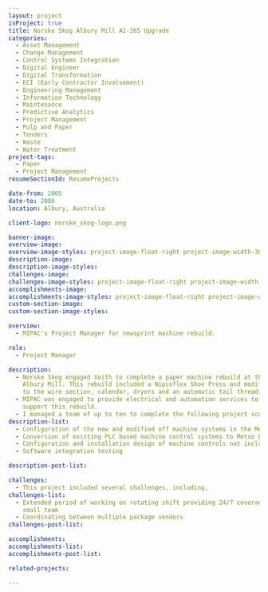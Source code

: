 ```yaml
---
layout: project
isProject: true
title: Norske Skog Albury Mill A1-265 Upgrade
categories:
  - Asset Management
  - Change Management
  - Control Systems Integration
  - Digital Engineer
  - Digital Transformation
  - ECI (Early Contractor Involvement)
  - Engineering Management
  - Information Technology
  - Maintenance
  - Predictive Analytics
  - Project Management
  - Pulp and Paper
  - Tenders
  - Waste
  - Water Treatment
project-tags:
  - Paper
  - Project Management
resumeSectionId: ResumeProjects

date-from: 2005
date-to: 2006
location: Albury, Australia

client-logo: norske_skog-logo.png

banner-image:
overview-image:
overview-image-styles: project-image-float-right project-image-width-30
description-image:
description-image-styles:
challenges-image:
challenges-image-styles: project-image-float-right project-image-width-40
accomplishments-image:
accomplishments-image-styles: project-image-float-right project-image-width-40
custom-section-image:
custom-section-image-styles:

overview:
  - MIPAC's Project Manager for newsprint machine rebuild.

role:
  - Project Manager

description:
  - Norske Skog engaged Voith to complete a paper machine rebuild at their
    Albury Mill. This rebuild included a Nipcoflex Shoe Press and modifications
    to the wire section, calendar, dryers and an automatic tail threading system.
  - MIPAC was engaged to provide electrical and automation services to
    support this rebuild.
  - I managed a team of up to ten to complete the following project scope,
description-list:
  - Configuration of the new and modified off machine systems in the Metso DNA DCS.
  - Conversion of existing PLC based machine control systems to Metso DNA control (dryer fabric conditioners, tail threading, lube oil monitoring system)
  - Configuration and installation design of machine controls not included in the turn key delivery. (Calendar and Reel tail Threading, Calendar modifications)
  - Software integration testing

description-post-list:

challenges:
  - This project included several challenges, including,
challenges-list:    
  - Extended period of working on rotating shift providing 24/7 coverage with a
    small team
  - Coordinating between multiple package vendors
challenges-post-list:    

accomplishments:
accomplishments-list:    
accomplishments-post-list:    

related-projects:

---
```

